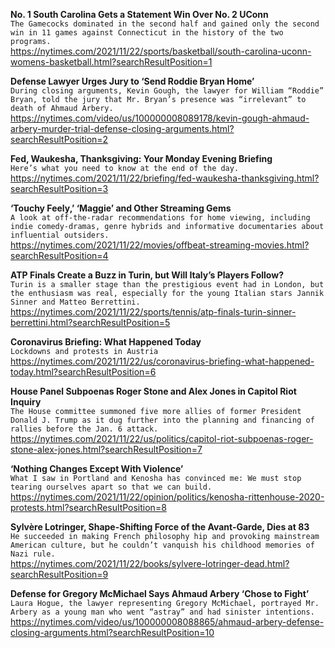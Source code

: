 **No. 1 South Carolina Gets a Statement Win Over No. 2 UConn**\
`The Gamecocks dominated in the second half and gained only the second win in 11 games against Connecticut in the history of the two programs.`\
https://nytimes.com/2021/11/22/sports/basketball/south-carolina-uconn-womens-basketball.html?searchResultPosition=1

**Defense Lawyer Urges Jury to ‘Send Roddie Bryan Home’**\
`During closing arguments, Kevin Gough, the lawyer for William “Roddie” Bryan, told the jury that Mr. Bryan’s presence was “irrelevant” to death of Ahmaud Arbery.`\
https://nytimes.com/video/us/100000008089178/kevin-gough-ahmaud-arbery-murder-trial-defense-closing-arguments.html?searchResultPosition=2

**Fed, Waukesha, Thanksgiving: Your Monday Evening Briefing**\
`Here’s what you need to know at the end of the day.`\
https://nytimes.com/2021/11/22/briefing/fed-waukesha-thanksgiving.html?searchResultPosition=3

**‘Touchy Feely,’ ‘Maggie’ and Other Streaming Gems**\
`A look at off-the-radar recommendations for home viewing, including indie comedy-dramas, genre hybrids and informative documentaries about influential outsiders.`\
https://nytimes.com/2021/11/22/movies/offbeat-streaming-movies.html?searchResultPosition=4

**ATP Finals Create a Buzz in Turin, but Will Italy’s Players Follow?**\
`Turin is a smaller stage than the prestigious event had in London, but the enthusiasm was real, especially for the young Italian stars Jannik Sinner and Matteo Berrettini.`\
https://nytimes.com/2021/11/22/sports/tennis/atp-finals-turin-sinner-berrettini.html?searchResultPosition=5

**Coronavirus Briefing: What Happened Today**\
`Lockdowns and protests in Austria`\
https://nytimes.com/2021/11/22/us/coronavirus-briefing-what-happened-today.html?searchResultPosition=6

**House Panel Subpoenas Roger Stone and Alex Jones in Capitol Riot Inquiry**\
`The House committee summoned five more allies of former President Donald J. Trump as it dug further into the planning and financing of rallies before the Jan. 6 attack.`\
https://nytimes.com/2021/11/22/us/politics/capitol-riot-subpoenas-roger-stone-alex-jones.html?searchResultPosition=7

**‘Nothing Changes Except With Violence’**\
`What I saw in Portland and Kenosha has convinced me: We must stop tearing ourselves apart so that we can build.`\
https://nytimes.com/2021/11/22/opinion/politics/kenosha-rittenhouse-2020-protests.html?searchResultPosition=8

**Sylvère Lotringer, Shape-Shifting Force of the Avant-Garde, Dies at 83**\
`He succeeded in making French philosophy hip and provoking mainstream American culture, but he couldn’t vanquish his childhood memories of Nazi rule.`\
https://nytimes.com/2021/11/22/books/sylvere-lotringer-dead.html?searchResultPosition=9

**Defense for Gregory McMichael Says Ahmaud Arbery ‘Chose to Fight’**\
`Laura Hogue, the lawyer representing Gregory McMichael, portrayed Mr. Arbery as a young man who went “astray” and had sinister intentions.`\
https://nytimes.com/video/us/100000008088865/ahmaud-arbery-defense-closing-arguments.html?searchResultPosition=10

